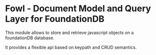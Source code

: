 Fowl - Document Model and Query Layer for FoundationDB
======================================================


This module allows to store and retrieve javascript objects on
a foundationDB database.

It provides a flexible api based on keypath and CRUD semantics.


